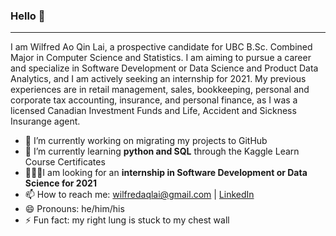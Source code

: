 ### Hello 👋
___
I am Wilfred Ao Qin Lai, a prospective candidate for UBC B.Sc. Combined Major in Computer Science and Statistics. I am aiming to pursue a career and specialize in Software Development or Data Science and Product Data Analytics, and I am actively seeking an internship for 2021. My previous experiences are in retail management, sales, bookkeeping, personal and corporate tax accounting, insurance, and personal finance, as I was a licensed Canadian Investment Funds and Life, Accident and Sickness Insurange agent. 

- 🔭 I’m currently working on migrating my projects to GitHub
- 🌱 I’m currently learning **python and SQL** through the Kaggle Learn Course Certificates
- 🧑🏼‍💻I am looking for an **internship in Software Development or Data Science for 2021**
- 📫 How to reach me: <wilfredaqlai@gmail.com> | [LinkedIn](http://www.linkedin.com/in/wilfredaqlai)
- 😄 Pronouns: he/him/his
- ⚡ Fun fact: my right lung is stuck to my chest wall


<!--
everything in between these bars are commented out

**wlfd/wlfd** is a ✨ _special_ ✨ repository because its `README.md` (this file) appears on your GitHub profile.

Here are some ideas to get you started:

- 🔭 I’m currently working on ...
- 🌱 I’m currently learning ...
- 👯 I’m looking to collaborate on ...
- 🤔 I’m looking for help with ...
- 💬 Ask me about ...
- 📫 How to reach me: ...
- 😄 Pronouns: ...
- ⚡ Fun fact: ...
-->
